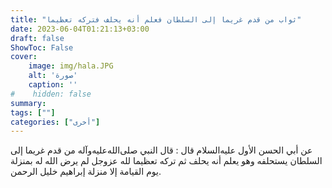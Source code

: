 ```yaml
---
title: "ثواب من قدم غريما إلى السلطان فعلم أنه يحلف فتركه تعظيما"
date: 2023-06-04T01:21:13+03:00
draft: false
ShowToc: False
cover:
    image: img/hala.JPG
    alt: 'صورة'
    caption: ''
#    hidden: false
summary: 
tags: [""]
categories: ["أخرى"]
---
```


عن أبي الحسن الأول
عليه‌السلام قال : قال النبي صلى‌الله‌عليه‌وآله من قدم غريما إلى السلطان يستحلفه
وهو يعلم أنه يحلف ثم تركه تعظيما لله عزوجل لم يرض الله له بمنزلة
يوم القيامة إلا منزلة إبراهيم خليل الرحمن.

